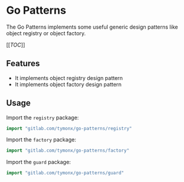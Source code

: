 # Go Patterns

The Go Patterns implements some useful generic design patterns like object registry or object factory.

[[_TOC_]]

## Features

*   It implements object registry design pattern
*   It implements object factory design pattern

## Usage

Import the `registry` package:

```go
import "gitlab.com/tymonx/go-patterns/registry"
```

Import the `factory` package:

```go
import "gitlab.com/tymonx/go-patterns/factory"
```

Import the `guard` package:

```go
import "gitlab.com/tymonx/go-patterns/guard"
```
